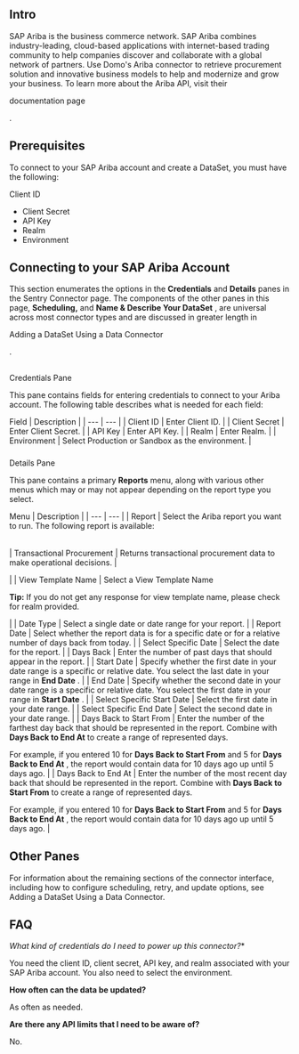 

Intro
-------

SAP Ariba is the business commerce network. SAP Ariba combines industry-leading, cloud-based applications with internet-based trading community to help companies discover and collaborate with a global network of partners. Use Domo's Ariba connector to retrieve procurement solution and innovative business models to help and modernize and grow your business. To learn more about the Ariba API, visit their

documentation page

.


 Prerequisites
---------------

To connect to your SAP Ariba account and create a DataSet, you must have the following:

 Client ID
* Client Secret
* API Key
* Realm
* Environment

Connecting to your SAP Ariba Account
--------------------------------------

This section enumerates the options in the
 ********Credentials********
 and
 ********Details********
 panes in the Sentry Connector page. The components of the other panes in this page,
 ********Scheduling,********
 and
 ********Name & Describe Your DataSet********
 , are universal across most connector types and are discussed in greater length in

Adding a DataSet Using a Data Connector

.

##
 Credentials Pane

This pane contains fields for entering credentials to connect to your Ariba account. The following table describes what is needed for each field:


 Field
  |
 Description
  |
| --- | --- |
|
 Client ID
  |
 Enter Client ID.
  |
|
 Client Secret
  |
 Enter Client Secret.
  |
|
 API Key
  |
 Enter API Key.
  |
|
 Realm
  |
 Enter Realm.
  |
|
 Environment
  |
 Select Production or Sandbox as the environment.
  |


###
 Details Pane

This pane contains a primary
 **Reports**
 menu, along with various other menus which may or may not appear depending on the report type you select.


 Menu
  |
 Description
  |
| --- | --- |
|
 Report
  |
 Select the Ariba report you want to run. The following report is available:


|  |  |
| --- | --- |
|
 Transactional Procurement
  |
 Returns transactional procurement data to make operational decisions.
  |


 |
|
 View Template Name
  |
 Select a View Template Name


**Tip:**
 If you do not get any response for view template name, please check for realm provided.


 |
|
 Date Type
  |
 Select a single date or date range for your report.
  |
|
 Report Date
  |
 Select whether the report data is for a specific date or for a relative number of days back from today.
  |
|
 Select Specific Date
  |
 Select the date for the report.
  |
|
 Days Back
  |
 Enter the number of past days that should appear in the report.
  |
|
 Start Date
  |
 Specify whether the first date in your date range is a specific or relative date. You select the last date in your range in
 ****End Date****
 .
  |
|
 End Date
  |
 Specify whether the second date in your date range is a specific or relative date. You select the first date in your range in
 ****Start Date****
 .
  |
|
 Select Specific Start Date
  |
 Select the first date in your date range.
  |
|
 Select Specific End Date
  |
 Select the second date in your date range.
  |
|
 Days Back to Start From
  |
 Enter the number of the farthest day back that should be represented in the report. Combine with
 ****Days Back to End At****
 to create a range of represented days.


 For example, if you entered 10 for
 ****Days Back to Start From****
 and 5 for
 ****Days Back to End At****
 , the report would contain data for 10 days ago up until 5 days ago.
  |
|
 Days Back to End At
  |
 Enter the number of the most recent day back that should be represented in the report. Combine with
 ****Days Back to Start From****
 to create a range of represented days.


 For example, if you entered 10 for
 ****Days Back to Start From****
 and 5 for
 ****Days Back to End At****
 , the report would contain data for 10 days ago up until 5 days ago.
  |

Other Panes
-------------

For information about the remaining sections of the connector interface, including how to configure scheduling, retry, and update options, see Adding a DataSet Using a Data Connector.


 FAQ
-----

*What kind of credentials do I need to power up this connector?**


 You need the client ID, client secret, API key, and realm associated with your SAP Ariba account. You also need to select the environment.


**How often can the data be updated?**


 As often as needed.


**Are there any API limits that I need to be aware of?**


 No.

